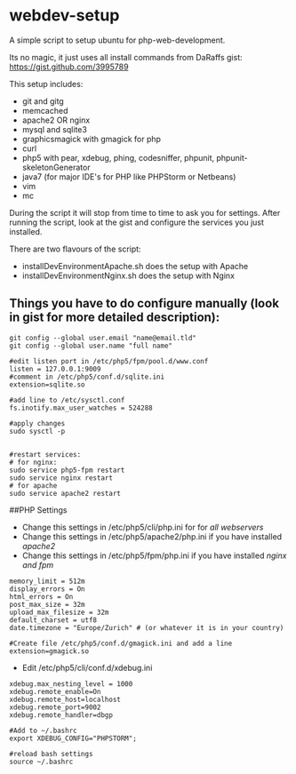 webdev-setup
============

A simple script to setup ubuntu for php-web-development.

Its no magic, it just uses all install commands from DaRaffs gist: https://gist.github.com/3995789

This setup includes:
* git and gitg
* memcached
* apache2 OR nginx
* mysql and sqlite3
* graphicsmagick with gmagick for php
* curl
* php5 with pear, xdebug, phing, codesniffer, phpunit, phpunit-skeletonGenerator
* java7 (for major IDE's for PHP like PHPStorm or Netbeans)
* vim
* mc

During the script it will stop from time to time to ask you for settings.
After running the script, look at the gist and configure the services you just installed.

There are two flavours of the script:
* installDevEnvironmentApache.sh does the setup with Apache
* installDevEnvironmentNginx.sh does the setup with Nginx

## Things you have to do configure manually (look in gist for more detailed description):

```
git config --global user.email "name@email.tld"
git config --global user.name "full name"

#edit listen port in /etc/php5/fpm/pool.d/www.conf
listen = 127.0.0.1:9009
#comment in /etc/php5/conf.d/sqlite.ini
extension=sqlite.so

#add line to /etc/sysctl.conf
fs.inotify.max_user_watches = 524288

#apply changes
sudo sysctl -p


#restart services:
# for nginx:
sudo service php5-fpm restart
sudo service nginx restart
# for apache
sudo service apache2 restart
```

##PHP Settings
* Change this settings in /etc/php5/cli/php.ini for for *all webservers*
* Change this settings in /etc/php5/apache2/php.ini if you have installed *apache2*
* Change this settings in /etc/php5/fpm/php.ini if you have installed *nginx and fpm*

```shell
memory_limit = 512m
display_errors = On
html_errors = On
post_max_size = 32m
upload_max_filesize = 32m
default_charset = utf8
date.timezone = "Europe/Zurich" # (or whatever it is in your country)
```

```
#Create file /etc/php5/conf.d/gmagick.ini and add a line
extension=gmagick.so
```

* Edit /etc/php5/cli/conf.d/xdebug.ini

```shell
xdebug.max_nesting_level = 1000
xdebug.remote_enable=On
xdebug.remote_host=localhost
xdebug.remote_port=9002
xdebug.remote_handler=dbgp
```

```
#Add to ~/.bashrc
export XDEBUG_CONFIG="PHPSTORM";

#reload bash settings
source ~/.bashrc
```